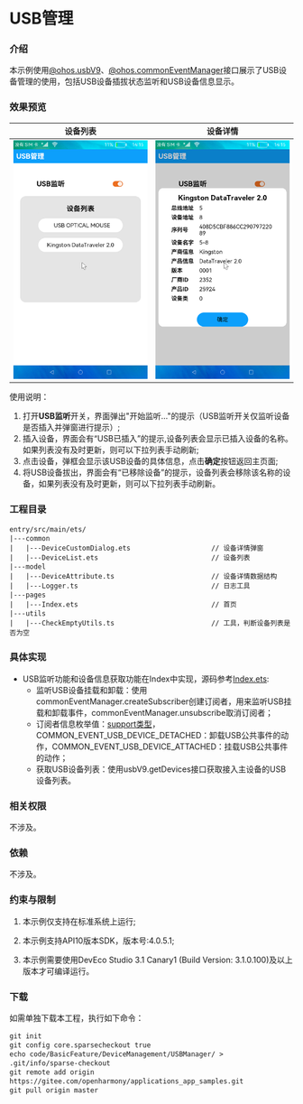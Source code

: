 # USB管理

### 介绍

本示例使用[@ohos.usbV9](https://gitee.com/openharmony/docs/blob/master/zh-cn/application-dev/reference/apis/js-apis-usb.md)、[@ohos.commonEventManager](https://gitee.com/openharmony/docs/blob/master/zh-cn/application-dev/reference/apis/js-apis-commonEventManager.md)接口展示了USB设备管理的使用，包括USB设备插拔状态监听和USB设备信息显示。

### 效果预览

|设备列表|设备详情|
|---------|----------|
|![](screenshots/device/DeviceList.png)|![](screenshots/device/DeviceInformation.png)|

使用说明：

1. 打开**USB监听**开关，界面弹出"开始监听..."的提示（USB监听开关仅监听设备是否插入并弹窗进行提示）;
2. 插入设备，界面会有“USB已插入”的提示,设备列表会显示已插入设备的名称。如果列表没有及时更新，则可以下拉列表手动刷新;
3. 点击设备，弹框会显示该USB设备的具体信息，点击**确定**按钮返回主页面;
4. 将USB设备拔出，界面会有“已移除设备”的提示，设备列表会移除该名称的设备，如果列表没有及时更新，则可以下拉列表手动刷新。

### 工程目录

```
entry/src/main/ets/
|---common
|   |---DeviceCustomDialog.ets                    // 设备详情弹窗
|   |---DeviceList.ets                            // 设备列表
|---model
|   |---DeviceAttribute.ts                        // 设备详情数据结构
|   |---Logger.ts                                 // 日志工具
|---pages
|   |---Index.ets                                 // 首页
|---utils
|   |---CheckEmptyUtils.ts                        // 工具，判断设备列表是否为空 
```

### 具体实现
+ USB监听功能和设备信息获取功能在Index中实现，源码参考[Index.ets](entry/src/main/ets/pages/Index.ets):
    + 监听USB设备挂载和卸载：使用commonEventManager.createSubscriber创建订阅者，用来监听USB挂载和卸载事件，commonEventManager.unsubscribe取消订阅者；
    + 订阅者信息枚举值：[support类型](https://gitee.com/openharmony/docs/blob/master/zh-cn/application-dev/reference/apis/commonEventManager-definitions.md#common_event_usb_device_detached)，COMMON_EVENT_USB_DEVICE_DETACHED：卸载USB公共事件的动作，COMMON_EVENT_USB_DEVICE_ATTACHED：挂载USB公共事件的动作；
    + 获取USB设备列表：使用usbV9.getDevices接口获取接入主设备的USB设备列表。

### 相关权限

不涉及。

### 依赖

不涉及。

### 约束与限制

1. 本示例仅支持在标准系统上运行;

2. 本示例支持API10版本SDK，版本号:4.0.5.1;

3. 本示例需要使用DevEco Studio 3.1 Canary1 (Build Version: 3.1.0.100)及以上版本才可编译运行。

### 下载

如需单独下载本工程，执行如下命令：
```
git init
git config core.sparsecheckout true
echo code/BasicFeature/DeviceManagement/USBManager/ > .git/info/sparse-checkout
git remote add origin https://gitee.com/openharmony/applications_app_samples.git
git pull origin master
```

